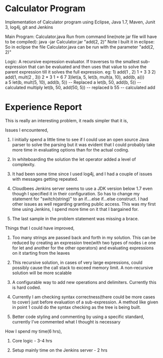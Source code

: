 Calculator Program
=====================
Implementation of Calculator program using Eclipse, Java 1.7, Maven, Junit 3, log4j, git and Jenkins

Main Program: Calculator.java
Run from command line(note jar file will have to be compiled): java -jar Calculator.jar "add(2, 2)"
Note I built it in eclipse: So in eclipse the file Calculator.java can be run with the parameter "add(2, 2)"


Logic: A recursive expression evaluator. If traverses to the smallest sub-expression that can be evaluated and then uses that value to solve the parent expression till it solves the full expression.
eg:  1) add(1    ,    2)
            1    +    3
                 3
     2) add(1,      mult(2   ,    3))
                         2   *    3
            1     +          6
                  7
     3)let(a,               5,            let(b, mult(a, 10), add(b, a)))            
           a				5			  let(b, mult(5, 10), add(b, 5))            -- Replaced a
           								  let(b, 50, add(b, 5))						-- calculated multiply
           								  let(b, 50, add(50, 5))					-- replaced b
           											55								-- calculated add	

Experience Report
=====================

This is really an interesting problem, it reads simpler that it is,  

Issues I encountered,

1) I initially spend a little time to see if I could use an open source Java parser to solve the parsing but it was evident that I could probably take more time in evaluating options than for the actual coding.
	 	
2) In whiteboarding the solution the let operator added a level of complexity.
	 
3) It had been some time since I used log4j, and I had a couple of issues with messages getting repeated.
	 
4) Cloudbees Jenkins server seems to use a JDK version below 1.7 even though I specified it in their configuration. So has to change my statement for "switch(string)" to an 	if....else if...else construct. I had other issues as well regarding granting public access. This was my first time using Jenkins, I spend more time on it that I bargained for.
	
5) The last sample in the problem statement was missing a brace.



Things that I could have improved,

1) Too many strings are passed back and forth in my solution. This can be reduced by creating an expression tree(with two types of nodes i.e one for let and another for the other operators) and evaluating expressions on it starting from the leaves
		
2) This recursive solution, in cases of very large expressions, could possibly cause the call stack to exceed memory limit. A non-recursive solution will be more scalable

3) A configurable way to add new operations and delimiters. Currently this is hard coded.
 	
4) Currently I am checking syntax correctness(there could be more cases to cover) just before evaluation of a sub-expression. A method like given in point 1 could do the syntax checking as	the tree is being built.
 
5) Better code styling and commenting by using a specific standard, currently I've commented what I thought is necessary



How I spend my time(6 hrs),

1) Core logic - 3-4 hrs

2) Setup mainly time on the Jenkins server - 2 hrs  	